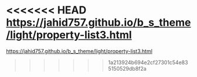 <<<<<<< HEAD
https://jahid757.github.io/b_s_theme/light/property-list3.html
=======
https://jahid757.github.io/b_s_theme/light/property-list3.html
>>>>>>> 1a213924b694e2cf27301c54e835150529db8f2a
